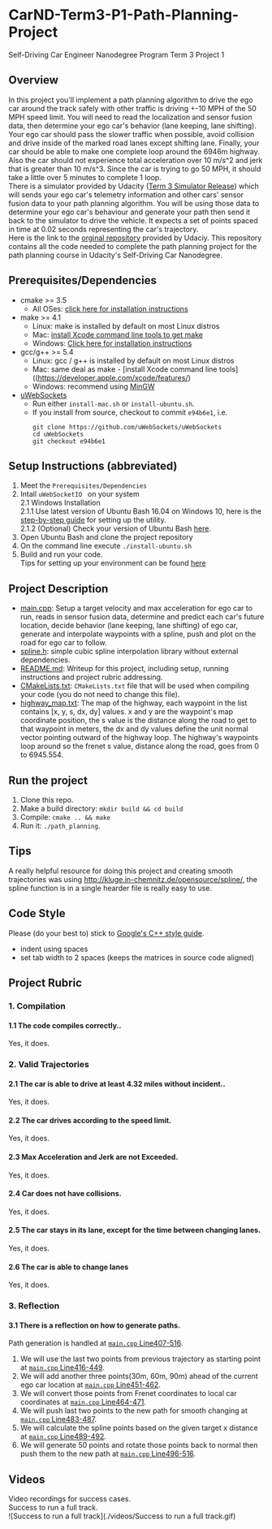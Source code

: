 # CarND-Term3-P1-Path-Planning-Project  
Self-Driving Car Engineer Nanodegree Program Term 3 Project 1  
## Overview  
In this project you'll implement a path planning algorithm to drive the ego car around the track safely with other traffic is driving +-10 MPH of the 50 MPH speed limit. You will need to read the localization and sensor fusion data, then determine your ego car's behavior (lane keeping, lane shifting). Your ego car should pass the slower traffic when possible, avoid collision and drive inside of the marked road lanes except shifting lane. Finally, your car should be able to make one complete loop around the 6946m highway. Also the car should not experience total acceleration over 10 m/s^2 and jerk that is greater than 10 m/s^3. Since the car is trying to go 50 MPH, it should take a little over 5 minutes to complete 1 loop.  
There is a simulator provided by Udacity ([Term 3 Simulator Release](https://github.com/udacity/self-driving-car-sim/releases/tag/T3_v1.2)) which will sends your ego car's telemetry information and other cars' sensor fusion data to your path planning algorithm. You will be using those data to determine your ego car's behaviour and generate your path then send it back to the simulator to drive the vehicle. It expects a set of points spaced in time at 0.02 seconds representing the car's trajectory.  
Here is the link to the [orginal repository](https://github.com/udacity/CarND-Path-Planning-Project) provided by Udaciy. This repository contains all the code needed to complete the path planning project for the path planning course in Udacity's Self-Driving Car Nanodegree.  
## Prerequisites/Dependencies  
* cmake >= 3.5
  * All OSes: [click here for installation instructions](https://cmake.org/install/)
* make >= 4.1
  * Linux: make is installed by default on most Linux distros
  * Mac: [install Xcode command line tools to get make](https://developer.apple.com/xcode/features/)
  * Windows: [Click here for installation instructions](http://gnuwin32.sourceforge.net/packages/make.htm)
* gcc/g++ >= 5.4
  * Linux: gcc / g++ is installed by default on most Linux distros
  * Mac: same deal as make - [install Xcode command line tools]((https://developer.apple.com/xcode/features/)
  * Windows: recommend using [MinGW](http://www.mingw.org/)
* [uWebSockets](https://github.com/uWebSockets/uWebSockets)
  * Run either `install-mac.sh` or `install-ubuntu.sh`.
  * If you install from source, checkout to commit `e94b6e1`, i.e.
    ```
    git clone https://github.com/uWebSockets/uWebSockets 
    cd uWebSockets
    git checkout e94b6e1
    ```
## Setup Instructions (abbreviated)  
1. Meet the `Prerequisites/Dependencies`  
2. Intall `uWebSocketIO ` on your system  
  2.1 Windows Installation  
  2.1.1 Use latest version of Ubuntu Bash 16.04 on Windows 10, here is the [step-by-step guide](https://www.howtogeek.com/249966/how-to-install-and-use-the-linux-bash-shell-on-windows-10/) for setting up the utility.  
  2.1.2 (Optional) Check your version of Ubuntu Bash [here](https://www.howtogeek.com/278152/how-to-update-the-windows-bash-shell/).  
3. Open Ubuntu Bash and clone the project repository  
4. On the command line execute `./install-ubuntu.sh`  
5. Build and run your code.  
Tips for setting up your environment can be found [here](https://classroom.udacity.com/nanodegrees/nd013/parts/40f38239-66b6-46ec-ae68-03afd8a601c8/modules/0949fca6-b379-42af-a919-ee50aa304e6a/lessons/f758c44c-5e40-4e01-93b5-1a82aa4e044f/concepts/23d376c7-0195-4276-bdf0-e02f1f3c665d)  
## Project Description
- [main.cpp](./src/main.cpp): Setup a target velocity and max acceleration for ego car to run, reads in sensor fusion data, determine and predict each car's future location, decide behavior (lane keeping, lane shifting) of ego car, generate and interpolate waypoints with a spline, push and plot on the road for ego car to follow.  
- [spline.h](./src/spline.h): simple cubic spline interpolation library without external dependencies.  
- [README.md](./README.md): Writeup for this project, including setup, running instructions and project rubric addressing.  
- [CMakeLists.txt](./CMakeLists.txt): `CMakeLists.txt` file that will be used when compiling your code (you do not need to change this file).  
- [highway_map.txt](./data/highway_map.txt): The map of the highway, each waypoint in the list contains [x, y, s, dx, dy] values. x and y are the waypoint's map coordinate position, the s value is the distance along the road to get to that waypoint in meters, the dx and dy values define the unit normal vector pointing outward of the highway loop. The highway's waypoints loop around so the frenet s value, distance along the road, goes from 0 to 6945.554.  
## Run the project  
1. Clone this repo.  
2. Make a build directory: `mkdir build && cd build`  
3. Compile: `cmake .. && make`  
4. Run it: `./path_planning`.  
## Tips
A really helpful resource for doing this project and creating smooth trajectories was using http://kluge.in-chemnitz.de/opensource/spline/, the spline function is in a single hearder file is really easy to use.  
## Code Style  
Please (do your best to) stick to [Google's C++ style guide](https://google.github.io/styleguide/cppguide.html).
* indent using spaces
* set tab width to 2 spaces (keeps the matrices in source code aligned)    
## Project Rubric  
### 1. Compilation  
#### 1.1 The code compiles correctly..  
Yes, it does.  
### 2. Valid Trajectories  
#### 2.1 The car is able to drive at least 4.32 miles without incident..  
Yes, it does.  
#### 2.2 The car drives according to the speed limit.  
Yes, it does.  
#### 2.3 Max Acceleration and Jerk are not Exceeded.  
Yes, it does.  
#### 2.4 Car does not have collisions.  
Yes, it does.  
#### 2.5 The car stays in its lane, except for the time between changing lanes.  
Yes, it does.  
#### 2.6 The car is able to change lanes  
Yes, it does.  
### 3. Reflection  
#### 3.1 There is a reflection on how to generate paths.  
Path generation is handled at [`main.cpp` Line407-516](./src/main.cpp#L407-L516).  
1. We will use the last two points from previous trajectory as starting point at [`main.cpp` Line416-449](./src/main.cpp#L416-L449).  
2. We will add another three points(30m, 60m, 90m) ahead of the current ego car location at [`main.cpp` Line451-462](./src/main.cpp#L451-L462).  
3. We will convert those points from Frenet coordinates to local car coordinates at [`main.cpp` Line464-471](./src/main.cpp#L464-L471).  
4. We will push last two points to the new path for smooth changing at [`main.cpp` Line483-487](./src/main.cpp#L483-L487).  
5. We will calculate the spline points based on the given target x distance at [`main.cpp` Line489-492](./src/main.cpp#L489-L492).  
6. We will generate 50 points and rotate those points back to normal then push them to the new path at [`main.cpp` Line496-516](./src/main.cpp#L496-L516).  
## Videos
Video recordings for success cases.  
Success to run a full track.  
![Success to run a full track](./videos/Success to run a full track.gif)  